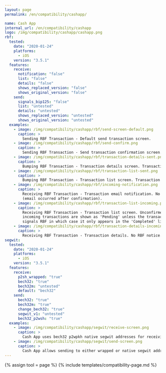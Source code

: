 ```yaml
---
layout: page
permalink: /en/compatibility/cashapp/

name: Cash App
internal_url: /en/compatibility/cashapp
logo: /img/compatibility/cashapp/cashapp.png
rbf:
  tested:
    date: "2020-01-24"
    platforms:
      - iOS
    version: "3.5.1"
  features:
    receive:
      notification: "false"
      list: "false"
      details: "false"
      shows_replaced_version: "false"
      shows_original_version: "false"
    send:
      signals_bip125: "false"
      list: "untested"
      details: "untested"
      shows_replaced_version: "untested"
      shows_original_version: "untested"
  examples:
    - image: /img/compatibility/cashapp/rbf/send-screen-default.png
      caption: >
        Sending RBF Transaction - Default send transaction screen.
    - image: /img/compatibility/cashapp/rbf/send-confirm.png
      caption: >
        Sending RBF Transaction - Send transaction confirmation screen. Transaction sent without RBF signaled.
    - image: /img/compatibility/cashapp/rbf/transaction-details-sent.png
      caption: >
        Bumping RBF Transaction - Transaction details screen. Transaction not sent with RBF so no bumping possible.
    - image: /img/compatibility/cashapp/rbf/transaction-list-sent.png
      caption: >
        Bumping RBF Transaction - Transaction list screen. Transaction not sent with RBF so no bumping possible.
    - image: /img/compatibility/cashapp/rbf/incoming-notification.png
      caption: >
        Receiving RBF Transaction - Transaction email notification. No RBF notice
        (email occurred after confirmation).
    - image: /img/compatibility/cashapp/rbf/transaction-list-incoming.png
      caption: >
        Receiving RBF Transaction - Transaction list screen. Unconfirmed
        incoming transactions are shown as 'Pending' unless the transaction
        signals RBF in which case it only appears in the 'Completed' list after confirmation.
    - image: /img/compatibility/cashapp/rbf/transaction-details-incoming.png
      caption: >
        Receiving RBF Transaction - Transaction details. No RBF notice.
segwit:
  tested:
    date: "2020-01-24"
    platforms:
      - iOS
    version: "3.5.1"
  features:
    receive:
      p2sh_wrapped: "true"
      bech32: "true"
      bech32m: "untested"
      default: "bech32"
    send:
      bech32: "true"
      bech32m: "true"
      change_bech32: "true"
      segwit_v1: "untested"
      bech32_p2wsh: "true"
  examples:
    - image: /img/compatibility/cashapp/segwit/receive-screen.png
      caption: >
        Cash App uses bech32 p2wpkh native segwit addresses for receiving.
    - image: /img/compatibility/cashapp/segwit/send-screen.png
      caption: >
        Cash App allows sending to either wrapped or native segwit addresses.
---
```

<!-- Cash App -->

{% assign tool = page %}
{% include templates/compatibility-page.md %}
